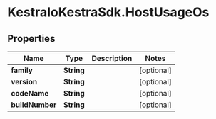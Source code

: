 # KestraIoKestraSdk.HostUsageOs

## Properties

Name | Type | Description | Notes
------------ | ------------- | ------------- | -------------
**family** | **String** |  | [optional] 
**version** | **String** |  | [optional] 
**codeName** | **String** |  | [optional] 
**buildNumber** | **String** |  | [optional] 


